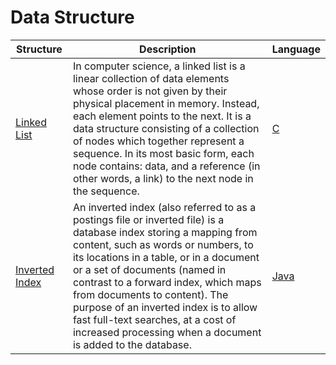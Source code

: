 # Data Structure
 
Structure | Description | Language
---|--- |---
[Linked List](https://en.wikipedia.org/wiki/Linked_list) | In computer science, a linked list is a linear collection of data elements whose order is not given by their physical placement in memory. Instead, each element points to the next. It is a data structure consisting of a collection of nodes which together represent a sequence. In its most basic form, each node contains: data, and a reference (in other words, a link) to the next node in the sequence. | [C](https://github.com/eduardoparaiso/Algorithms-and-Data-Structures/blob/master/Data%20Structures/Lists/Linked%20List/linked_list.c)
[Inverted Index](https://en.wikipedia.org/wiki/Inverted_index) | An inverted index (also referred to as a postings file or inverted file) is a database index storing a mapping from content, such as words or numbers, to its locations in a table, or in a document or a set of documents (named in contrast to a forward index, which maps from documents to content). The purpose of an inverted index is to allow fast full-text searches, at a cost of increased processing when a document is added to the database. | [Java](https://github.com/eduardoparaiso/Algorithms-and-Data-Structures/blob/master/Data%20Structures/Lists/Inverted%20Index/ListaInvertida.java)